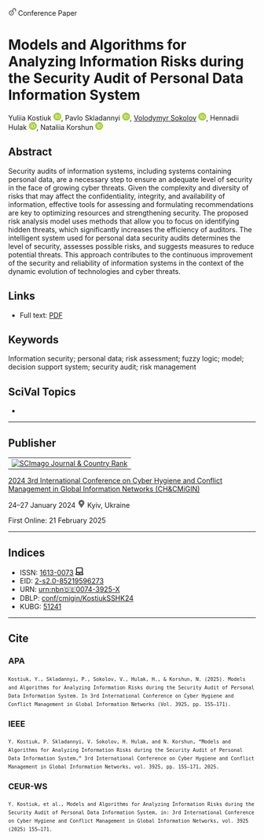 <img src="/icons/unlock.svg" width="16" height="16"> Conference Paper

# Models and Algorithms for Analyzing Information Risks during the Security Audit of Personal Data Information System

Yuliia Kostiuk <a href="https://orcid.org/0000-0001-5423-0985" target="_blank"><img src="/icons/orcid.svg" width="16" height="16"></a>,
Pavlo Skladannyi <a href="https://orcid.org/0000-0002-7775-6039" target="_blank"><img src="/icons/orcid.svg" width="16" height="16"></a>,
<a href="/">Volodymyr Sokolov</a> <a href="https://orcid.org/0000-0002-9349-7946" target="_blank"><img src="/icons/orcid.svg" width="16" height="16"></a>,
Hennadii Hulak <a href="https://orcid.org/0000-0001-9131-9233" target="_blank"><img src="/icons/orcid.svg" width="16" height="16"></a>,
Nataliia Korshun <a href="https://orcid.org/0000-0003-2908-970X" target="_blank"><img src="/icons/orcid.svg" width="16" height="16"></a>

## Abstract

Security audits of information systems, including systems containing personal data, are a necessary step to ensure an adequate level of security in the face of growing cyber threats. Given the complexity and diversity of risks that may affect the confidentiality, integrity, and availability of information, effective tools for assessing and formulating recommendations are key to optimizing resources and strengthening security. The proposed risk analysis model uses methods that allow you to focus on identifying hidden threats, which significantly increases the efficiency of auditors. The intelligent system used for personal data security audits determines the level of security, assesses possible risks, and suggests measures to reduce potential threats. This approach contributes to the continuous improvement of the security and reliability of information systems in the context of the dynamic evolution of technologies and cyber threats.

## Links

* Full text: [PDF](https://ceur-ws.org/Vol-3925/paper13.pdf)

## Keywords

Information security; personal data; risk assessment; fuzzy logic; model; decision support system; security audit; risk management

## SciVal Topics
-

***
## Publisher

<table>
<tr>
<td>
<a href="https://www.scimagojr.com/journalsearch.php?q=21100218356&amp;tip=sid&amp;exact=no" title="SCImago Journal &amp; Country Rank"><img border="0" src="https://www.scimagojr.com/journal_img.php?id=21100218356" alt="SCImago Journal &amp; Country Rank"  /></a>
</td>
</tr>
</table>

[2024 3rd International Conference on Cyber Hygiene and Conflict Management in Global Information Networks (CH&CMiGIN)](https://ceur-ws.org/Vol-3925/)

24–27 January 2024 <img src="/icons/location-pin.svg" width="16" height="16"> Kyiv, Ukraine

First Online: 21 February 2025

***
## Indices

* ISSN: [1613-0073](https://portal.issn.org/resource/ISSN/1613-0073) <img src="/icons/online.svg" width="16" height="16">
* EID: [2-s2.0-85219596273](http://www.scopus.com/record/display.url?origin=inward&eid=2-s2.0-85219596273)
* URN: [urn:nbn:de:0074-3925-X](https://nbn-resolving.org/xml/urn:nbn:de:0074-3925-X)
* DBLP: [conf/cmigin/KostiukSSHK24](https://dblp.org/rec/conf/cmigin/KostiukSSHK24.html)
* KUBG: [51241](http://elibrary.kubg.edu.ua/id/eprint/51241/)

***
## Cite

### APA

<small>`Kostiuk, Y., Skladannyi, P., Sokolov, V., Hulak, H., & Korshun, N. (2025). Models and Algorithms for Analyzing Information Risks during the Security Audit of Personal Data Information System. In 3rd International Conference on Cyber Hygiene and Conflict Management in Global Information Networks (Vol. 3925, pp. 155–171).`</small>

### IEEE

<small>`Y. Kostiuk, P. Skladannyi, V. Sokolov, H. Hulak, and N. Korshun, “Models and Algorithms for Analyzing Information Risks during the Security Audit of Personal Data Information System,” 3rd International Conference on Cyber Hygiene and Conflict Management in Global Information Networks, vol. 3925, pp. 155–171, 2025.`</small>

### CEUR-WS

<small>`Y. Kostiuk, et al., Models and Algorithms for Analyzing Information Risks during the Security Audit of Personal Data Information System, in: 3rd International Conference on Cyber Hygiene and Conflict Management in Global Information Networks, vol. 3925 (2025) 155–171.`</small>